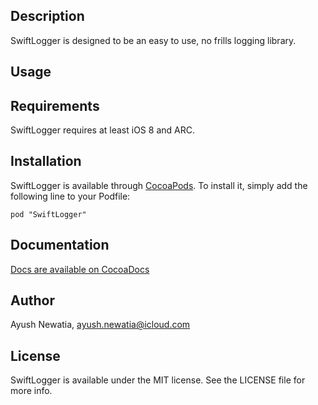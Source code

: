 ## Description

SwiftLogger is designed to be an easy to use, no frills logging library.

## Usage



## Requirements

SwiftLogger requires at least iOS 8 and ARC.

## Installation

SwiftLogger is available through [CocoaPods](http://cocoapods.org). To install
it, simply add the following line to your Podfile:

    pod "SwiftLogger"

## Documentation

[Docs are available on CocoaDocs](http://cocoadocs.org/docsets/SwiftLogger/)

## Author

Ayush Newatia, ayush.newatia@icloud.com

## License

SwiftLogger is available under the MIT license. See the LICENSE file for more info.

